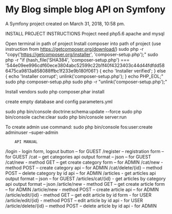 My Blog simple blog API on Symfony
==========

A Symfony project created on March 31, 2018, 10:58 pm.

INSTALL PROJECT INSTRUCTIONS
Project need php5.6 apache and mysql

Open terminal in path of project
Install composer into path of project (use instruction from https://getcomposer.org/download/)
sudo php -r "copy('https://getcomposer.org/installer', 'composer-setup.php');"
sudo php -r "if (hash_file('SHA384', 'composer-setup.php') === '544e09ee996cdf60ece3804abc52599c22b1f40f4323403c44d44fdfdd586475ca9813a858088ffbc1f233e9b180f061') { echo 'Installer verified'; } else { echo 'Installer corrupt'; unlink('composer-setup.php'); } echo PHP_EOL;"
sudo php composer-setup.php
sudo php -r "unlink('composer-setup.php');"

Install vendors
sudo php composer.phar install

create empty database and config parameters.yml

sudo php bin/console doctrine:schema:update --force
sudo php bin/console cache:clear
sudo php bin/console server:run

To create admin use command:
sudo php bin/console fos:user:create adminuser –super-admin

		API MANUAL
/login -  login form, logout button  – for GUEST
/register – registration form  – for GUEST
/cat – get categories api output format – json – for GUEST
/cat/new - method GET – get create category form – for ADMIN
/cat/new - method POST – create category api – for ADMIN
/cat/delete/{id} – method POST – delete category by id api – for ADMIN
/articles  - get articles api output format – json – for GUEST
/articles/cat/{id} - get articles by category api output format – json 
/article/new -  method GET – get create article form – for ADMIN
/article/new - method POST – create article api – for ADMIN
/article/edit/{id} -  method GET – get edit article by id form  - for USER
/article/edit/{id} - method POST – edit article by id  api   - for USER
/article/delete/{id} – method POST – delete article by id api - for ADMIN

